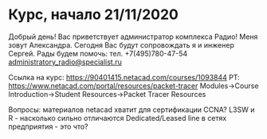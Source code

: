 # Курс, начало 21/11/2020 
Добрый день! Вас приветствует администратор комплекса Радио! Меня зовут Александра. Сегодня Вас будут сопровождать я и инженер Сергей.
Рады будем помочь:
тел. +7(495)780-47-54 
administratory_radio@specialist.ru

Ссылка на курс: https://90401415.netacad.com/courses/1093844
PT: https://www.netacad.com/portal/resources/packet-tracer
    Modules->Course Introduction->Student Resources->Packet Tracer Resources

Вопросы:
материалов netacad хватит для сертификации CCNA?
L3SW и R - насколько сильно отличаются
Dedicated/Leased line в сетях предприятия - это что?